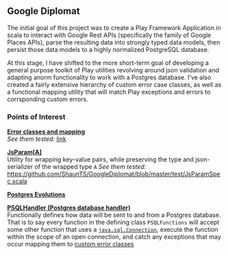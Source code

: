 ## Google Diplomat

The initial goal of this project was to create a Play Framework Application in scala to interact with Google Rest APIs (specifically the family of Google Places APIs), parse the resulting data into strongly typed data models, then persist those data models to a highly normalized PostgreSQL database.

At this stage, I have shifted to the more short-term goal of developing a general purpose toolkit of Play utilities revolving around json validation and adapting anorm functionality to work with a Postgres database. I've also created a fairly extensive hierarchy of custom error case classes, as well as a functional  mapping utility that will match Play exceptions and errors to corrsponding custom errors.

### Points of Interest

[**Error classes and mapping**](https://github.com/ShaunTS/GoogleDiplomat/tree/master/app/libs/errors)  
_See them tested:_ [link](https://github.com/ShaunTS/GoogleDiplomat/blob/master/test/ErrorSpec.scala)

[**JsParam[A]**](https://github.com/ShaunTS/GoogleDiplomat/blob/master/app/models/JsParams.scala)  
Utility for wrapping key-value pairs, while preserving the type and json-serializer of the wrapped type `A`
_See them tested:_ https://github.com/ShaunTS/GoogleDiplomat/blob/master/test/JsParamSpec.scala

[**Postgres Evolutions**](https://github.com/ShaunTS/GoogleDiplomat/blob/master/conf/evolutions/default/1.sql)
  
[**PSQLHandler (Postgres database handler)**](https://github.com/ShaunTS/GoogleDiplomat/blob/master/app/libs/PSQLHandler.scala)  
Functionally defines how data will be sent to and from a Postgres database. That is to say every function in the defining class `PSQLFunctions` will accept some other function that uses a [`java.sql.Connection`](https://docs.oracle.com/javase/7/docs/api/java/sql/Connection.html), execute the function within the scope of an open connection, and catch any exceptions that may occur mapping them to [custom error classes](https://github.com/ShaunTS/GoogleDiplomat/blob/master/app/libs/errors/PostgresErrors.scala)  
  
